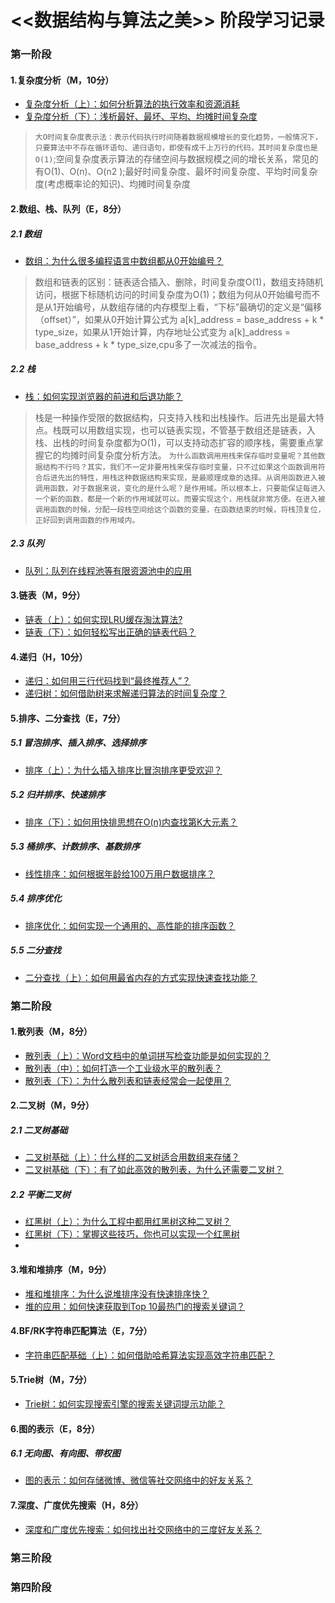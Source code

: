 # <<数据结构与算法之美>> 阶段学习记录
### 第一阶段
#### 1.复杂度分析（M，10分）
  - [复杂度分析（上）：如何分析算法的执行效率和资源消耗](https://time.geekbang.org/column/article/40036)
  - [复杂度分析（下）：浅析最好、最坏、平均、均摊时间复杂度](https://time.geekbang.org/column/article/40447)
  > `大O时间复杂度表示法：表示代码执行时间随着数据规模增长的变化趋势，一般情况下，只要算法中不存在循环语句、递归语句，即使有成千上万行的代码，其时间复杂度也是O(1)`;空间复杂度表示算法的存储空间与数据规模之间的增长关系，常见的有O(1)、O(n)、O(n2 );最好时间复杂度、最坏时间复杂度、平均时间复杂度(考虑概率论的知识)、均摊时间复杂度

#### 2.数组、栈、队列（E，8分）
##### 2.1 数组
  - [数组：为什么很多编程语言中数组都从0开始编号？](https://time.geekbang.org/column/article/40961)
  > 数组和链表的区别：链表适合插入、删除，时间复杂度O(1)，数组支持随机访问，根据下标随机访问的时间复杂度为O(1)；数组为何从0开始编号而不是从1开始编号，从数组存储的内存模型上看，“下标”最确切的定义是“偏移（offset）”，如果从0开始计算公式为 a[k]_address = base_address + k * type_size，如果从1开始计算，内存地址公式变为 a[k]_address = base_address + k * type_size,cpu多了一次减法的指令。
##### 2.2 栈
  - [栈：如何实现浏览器的前进和后退功能？](https://time.geekbang.org/column/article/41222)
  > 栈是一种操作受限的数据结构，只支持入栈和出栈操作。后进先出是最大特点。栈既可以用数组实现，也可以链表实现，不管基于数组还是链表，入栈、出栈的时间复杂度都为O(1)，可以支持动态扩容的顺序栈，需要重点掌握它的均摊时间复杂度分析方法。
  `为什么函数调用用栈来保存临时变量呢？其他数据结构不行吗？其实，我们不一定非要用栈来保存临时变量，只不过如果这个函数调用符合后进先出的特性，用栈这种数据结构来实现，是最顺理成章的选择。从调用函数进入被调用函数，对于数据来说，变化的是什么呢？是作用域。所以根本上，只要能保证每进入一个新的函数，都是一个新的作用域就可以。而要实现这个，用栈就非常方便。在进入被调用函数的时候，分配一段栈空间给这个函数的变量，在函数结束的时候，将栈顶复位，正好回到调用函数的作用域内。`
##### 2.3 队列
  - [队列：队列在线程池等有限资源池中的应用](https://time.geekbang.org/column/article/41330)
  
#### 3.链表（M，9分）
  - [链表（上）：如何实现LRU缓存淘汰算法?](https://time.geekbang.org/column/article/41013)
  - [链表（下）：如何轻松写出正确的链表代码？](https://time.geekbang.org/column/article/41149)

#### 4.递归（H，10分）
  - [递归：如何用三行代码找到“最终推荐人”？](https://time.geekbang.org/column/article/41440)
  - [递归树：如何借助树来求解递归算法的时间复杂度？](https://time.geekbang.org/column/article/69388)

#### 5.排序、二分查找（E，7分）
##### 5.1 冒泡排序、插入排序、选择排序
  - [排序（上）：为什么插入排序比冒泡排序更受欢迎？](https://time.geekbang.org/column/article/41802)
##### 5.2 归并排序、快速排序
  - [排序（下）：如何用快排思想在O(n)内查找第K大元素？](https://time.geekbang.org/column/article/41913)
##### 5.3 桶排序、计数排序、基数排序
  - [线性排序：如何根据年龄给100万用户数据排序？](https://time.geekbang.org/column/article/42038)
##### 5.4 排序优化
  - [排序优化：如何实现一个通用的、高性能的排序函数？](https://time.geekbang.org/column/article/42359)
##### 5.5 二分查找
  - [二分查找（上）：如何用最省内存的方式实现快速查找功能？](https://time.geekbang.org/column/article/42520)

### 第二阶段
#### 1.散列表（M，8分）
  - [散列表（上）：Word文档中的单词拼写检查功能是如何实现的？](https://github.com/iostalks/Algorithms/blob/master/64233)
  - [散列表（中）：如何打造一个工业级水平的散列表？](https://time.geekbang.org/column/article/64586)
  - [散列表（下）：为什么散列表和链表经常会一起使用？](https://time.geekbang.org/column/article/64858)
#### 2.二叉树（M，9分）
##### 2.1 二叉树基础
  - [二叉树基础（上）：什么样的二叉树适合用数组来存储？](https://time.geekbang.org/column/article/67856)
  - [二叉树基础（下）：有了如此高效的散列表，为什么还需要二叉树？](https://time.geekbang.org/column/article/68334)
##### 2.2 平衡二叉树
  - [红黑树（上）：为什么工程中都用红黑树这种二叉树？](https://time.geekbang.org/column/article/68638)
  - [红黑树（下）：掌握这些技巧，你也可以实现一个红黑树](https://time.geekbang.org/column/article/68976)
  - 
#### 3.堆和堆排序（M，9分）
  - [堆和堆排序：为什么说堆排序没有快速排序快？](https://time.geekbang.org/column/article/69913)
  - [堆的应用：如何快速获取到Top 10最热门的搜索关键词？](https://time.geekbang.org/column/article/70187)
#### 4.BF/RK字符串匹配算法（E，7分）
  - [字符串匹配基础（上）：如何借助哈希算法实现高效字符串匹配？](https://time.geekbang.org/column/article/71187)
#### 5.Trie树（M，7分）
  - [Trie树：如何实现搜索引擎的搜索关键词提示功能？](https://time.geekbang.org/column/article/72414)
#### 6.图的表示（E，8分）
##### 6.1 无向图、有向图、带权图
  - [图的表示：如何存储微博、微信等社交网络中的好友关系？](https://time.geekbang.org/column/article/70537)
#### 7.深度、广度优先搜索（H，8分）
  - [深度和广度优先搜索：如何找出社交网络中的三度好友关系？](https://time.geekbang.org/column/article/70891)

### 第三阶段


### 第四阶段
